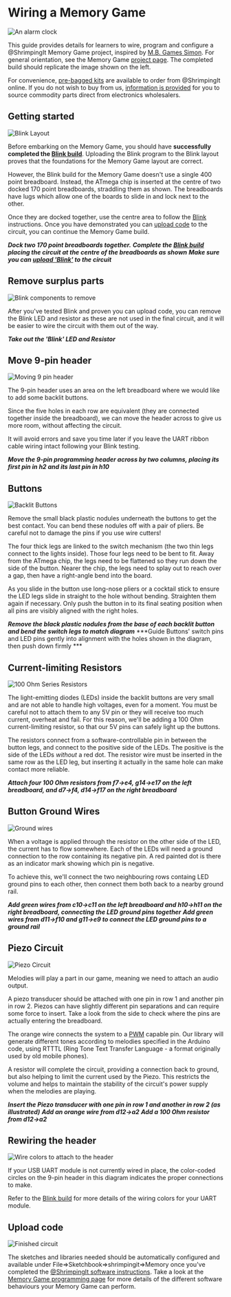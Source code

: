 # Wiring a Memory Game

![An alarm clock][header]

This guide provides details for learners to wire, program and configure a @ShrimpingIt Memory Game project, inspired by [M.B. Games Simon](http://en.wikipedia.org/wiki/Simon_%28game%29). For general orientation, see the Memory Game [project page](./index.html). The completed build should replicate the image shown on the left.

For convenience, [pre-bagged kits](../../kit/memory.html) are available to order from @ShrimpingIt online. If you do not wish to buy from us, [information is provided](../../kit/memory.html#bom) for you to source commodity parts direct from electronics wholesalers.

<div style="page-break-after: always;"></div>

## Getting started

![Blink Layout][step00]

Before embarking on the Memory Game, you should have **successfully completed the [Blink build](../blink/build.html)**. Uploading the Blink program to the Blink layout proves that the foundations for the Memory Game layout are correct.

However, the Blink build for the Memory Game doesn't use a single 400 point breadboard. Instead, the ATmega chip is inserted at the centre of two docked 170 point breadboards, straddling them as shown. The breadboards have lugs which allow one of the boards to slide in and lock next to the other.

Once they are docked together, use the centre area to follow the [Blink](../blink/build.html) instructions. Once you have demonstrated you can [upload code](../blink/program.html) to the circuit, you can continue the Memory Game build.

***Dock two 170 point breadboards together.***
***Complete the [Blink build](../blink/build.html) placing the circuit at the centre of the breadboards as shown***
***Make sure you can [upload 'Blink'](../blink/program.html) to the circuit***

<div style="page-break-after: always;"></div>

## Remove surplus parts

![Blink components to remove][step01]

After you've tested Blink and proven you can upload code, you can remove the Blink LED and resistor as these are not used in the final circuit, and it will be easier to wire the circuit with them out of the way.

***Take out the 'Blink' LED and Resistor***

<div style="page-break-after: always;"></div>

## Move 9-pin header

![Moving 9 pin header][step02]

The 9-pin header uses an area on the left breadboard where we would like to add some backlit buttons.

Since the five holes in each row are equivalent (they are connected together inside the breadboard), we can move the header across to give us more room, without affecting the circuit.

It will avoid errors and save you time later if you leave the UART ribbon cable wiring intact following your Blink testing.

***Move the 9-pin programming header across by two columns, placing its first pin in h2 and its last pin in h10***

<div style="page-break-after: always;"></div>

## Buttons

![Backlit Buttons][step03]

Remove the small black plastic nodules underneath the buttons to get the best contact. You can bend these nodules off with a pair of pliers. Be careful not to damage the pins  if you use wire cutters! 

The four thick legs are linked to the switch mechanism (the two thin legs connect to the lights inside). Those four legs need to be bent to fit. Away from the ATmega chip, the legs need to be flattened so they run down the side of the button. Nearer the chip, the legs need to splay out to reach over a gap, then have a right-angle bend into the board. 

As you slide in the button use long-nose pliers or a cocktail stick to ensure the LED legs slide in straight to the hole without bending. Straighten them again if necessary. Only push the button in to its final seating position when all pins are visibly aligned with the right holes.

***Remove the black plastic nodules from the base of each backlit button and bend the switch legs to match diagram***
***Guide Buttons' switch pins and LED pins gently into alignment with the holes shown in the diagram, then push down firmly ***

<div style="page-break-after: always;"></div>

## Current-limiting Resistors

![100 Ohm Series Resistors][step04]

The light-emitting diodes (LEDs) inside the backlit buttons are very small and are not able to handle high voltages, even for a moment. You must be careful not to attach them to any 5V pin or they will receive too much current, overheat and fail. For this reason, we'll be adding a 100 Ohm current-limiting resistor, so that our 5V pins can safely light up the buttons.

The resistors connect from a software-controllable pin in between the button legs, and connect to the positive side of the LEDs. The positive is the side of the LEDs *without* a red dot. The resistor wire must be inserted in the same row as the LED leg, but inserting it actually in the same hole can make contact more reliable.

***Attach four 100 Ohm resistors from f7->e4, g14->e17 on the left breadboard, and d7->f4, d14->f17 on the right breadboard***

<div style="page-break-after: always;"></div>

## Button Ground Wires

![Ground wires][step05]

When a voltage is applied through the resistor on the other side of the LED, the current has to flow somewhere. Each of the LEDs will need a ground connection to the row containing its negative pin. A red painted dot is there as an indicator mark showing which pin is negative. 

To achieve this, we'll connect the two neighbouring rows containg LED ground pins to each other, then connect them both back to a nearby ground rail.

***Add green wires from c10->c11 on the left breadboard and h10->h11 on the right breadboard, connecting the LED ground pins together***
***Add green wires from d11->f10 and g11->e9 to connect the LED ground pins to a ground rail***  

<div style="page-break-after: always;"></div>

## Piezo Circuit

![Piezo Circuit][step06]

Melodies will play a part in our game, meaning we need to attach an audio output. 

A piezo transducer should be attached with one pin in row 1 and another pin in row 2. Piezos can have slightly different pin separations and can require some force to insert. Take a look from the side to check where the pins are actually entering the breadboard.

The orange wire connects the system to a [PWM](../../topic/pwm.html) capable pin.  Our library will generate different tones according to melodies specified in the Arduino code, using RTTTL (Ring Tone Text Transfer Language  - a format originally used by old mobile phones).

A resistor will complete the circuit, providing a connection back to ground, but also helping to limit the current used by the Piezo. This restricts the volume and helps to maintain the stability of the circuit's power supply when the melodies are playing. 

***Insert the Piezo transducer with one pin in row 1 and another in row 2 (as illustrated)***
***Add an orange wire from d12->a2***
***Add a 100 Ohm resistor from d12->a2***

<div style="page-break-after: always;"></div>

## Rewiring the header

![Wire colors to attach to the header][step07]

If your USB UART module is not currently wired in place, the color-coded circles on the 9-pin header in this diagram indicates the proper connections to make. 

Refer to the [Blink build](../blink/build.html) for more details of the wiring colors for your UART module.

<div style="page-break-after: always;"></div>

## Upload code

![Finished circuit][step08]

The sketches and libraries needed should be automatically configured and available under File=>Sketchbook=>shrimpingit=>Memory once you've completed the [@ShrimpingIt software instructions](../shrimp/program.html). Take a look at the [Memory Game programming page](program.html) for more details of the different software behaviours your Memory Game can perform.

[header]: kit.png
[step00]: ./sequence/00_blink.png
[step01]: ./sequence/01_blink_remove.png
[step02]: ./sequence/02_move_header.png
[step03]: ./sequence/03_buttons.png
[step04]: ./sequence/04_button_resistors.png
[step05]: ./sequence/05_button_grounds.png
[step06]: ./sequence/06_piezo_circuit.png
[step07]: ./sequence/07_uart_key.png
[step08]: ./sequence/08_finished.png


